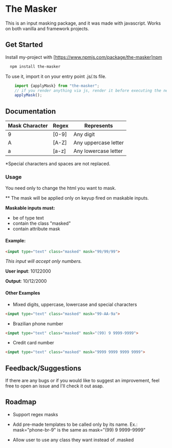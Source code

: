 
# The Masker

This is an input masking package, and it was made with javascript. Works on both vanilla and framework projects.




## Get Started

Install my-project with [https://www.npmjs.com/package/the-masker]npm

```bash
  npm install the-masker
```

To use it, import it on your entry point .js/.ts file.

```js
    import {applyMask} from "the-masker";
    // if you render anything via js, render it before executing the next line
    applyMask();
```


    
## Documentation

| Mask Character | Regex | Represents |
|----------------|-------|------------|
| 9 | [0-9] | Any digit |
| A | [A-Z] | Any uppercase letter |
| a | [a-z] | Any lowercase letter |

*Special characters and spaces are not replaced.


### Usage
You need only to change the html you want to mask.

** The mask will be applied only on keyup fired on maskable inputs.


**Maskable inputs must:**
- be of type text
- contain the class "masked"
- contain attribute mask


#### Example:
```html
<input type="text" class="masked" mask="99/99/99">
```

*This input will accept only numbers.*

**User input**: 10122000

**Output**: 10/12/2000


#### Other Examples
- Mixed digits, uppercase, lowercase and special characters
```html
<input type="text" class="masked" mask="99-AA-9a">
```

- Brazilian phone number
```html
<input type="text" class="masked" mask="(99) 9 9999-9999">
```

- Credit card number
```html
<input type="text" class="masked" mask="9999 9999 9999 9999">
```
## Feedback/Suggestions

If there are any bugs or if you would like to suggest an improvement, feel free to open an issue and I'll check it out asap.
## Roadmap

- Support regex masks

- Add pre-made templates to be called only by its name. 
Ex.: mask="phone-br-9"
is the same as
mask="(99) 9 9999-9999"

- Allow user to use any class they want instead of .masked

